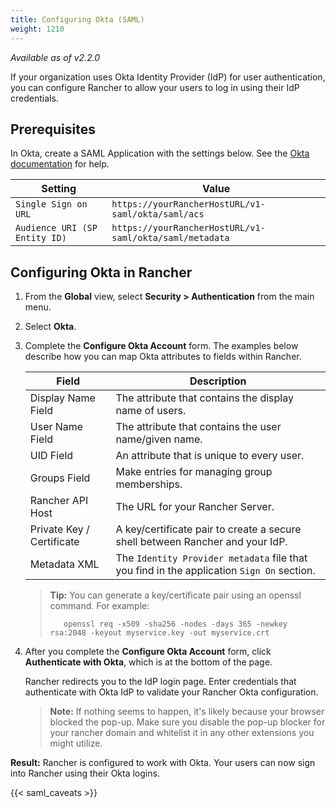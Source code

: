 ```yaml
---
title: Configuring Okta (SAML)
weight: 1210
---
```


_Available as of v2.2.0_

If your organization uses Okta Identity Provider (IdP) for user authentication, you can configure Rancher to allow your users to log in using their IdP credentials.

## Prerequisites

In Okta, create a SAML Application with the settings below. See the [Okta documentation](https://developer.okta.com/standards/SAML/setting_up_a_saml_application_in_okta) for help.

Setting | Value    
------------|------------
`Single Sign on URL` | `https://yourRancherHostURL/v1-saml/okta/saml/acs`
`Audience URI (SP Entity ID)` | `https://yourRancherHostURL/v1-saml/okta/saml/metadata`

## Configuring Okta in Rancher

1.	From the **Global** view, select **Security > Authentication** from the main menu.

1.	Select **Okta**.

1.	Complete the **Configure Okta Account** form. The examples below describe how you can map Okta attributes to fields within Rancher.

    | Field                     | Description                                                                   |
    | ------------------------- | ----------------------------------------------------------------------------- |
    | Display Name Field        | The attribute that contains the display name of users.                    |
    | User Name Field           | The attribute that contains the user name/given name.                     |
    | UID Field                 | An attribute that is unique to every user.                 |
    | Groups Field              | Make entries for managing group memberships.                                 |
    | Rancher API Host          | The URL for your Rancher Server.                                              |
    | Private Key / Certificate | A key/certificate pair to create a secure shell between Rancher and your IdP. |
    | Metadata XML              | The `Identity Provider metadata` file that you find in the application `Sign On` section.  |

    >**Tip:** You can generate a key/certificate pair using an openssl command. For example:
    >    
    >        openssl req -x509 -sha256 -nodes -days 365 -newkey rsa:2048 -keyout myservice.key -out myservice.crt


1. After you complete the **Configure Okta Account** form, click **Authenticate with Okta**, which is at the bottom of the page.

    Rancher redirects you to the IdP login page. Enter credentials that authenticate with Okta IdP to validate your Rancher Okta configuration.

    >**Note:** If nothing seems to happen, it's likely because your browser blocked the pop-up. Make sure you disable the pop-up blocker for your rancher domain and whitelist it in any other extensions you might utilize.

**Result:** Rancher is configured to work with Okta. Your users can now sign into Rancher using their Okta logins.

{{< saml_caveats >}}
